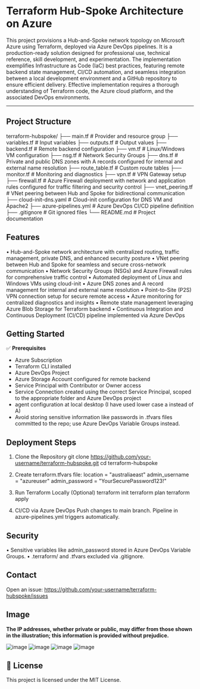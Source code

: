 Terraform Hub-Spoke Architecture on Azure
=========================================

This project provisions a Hub-and-Spoke network topology on Microsoft Azure using Terraform, deployed via Azure DevOps pipelines. It is a production-ready solution designed for professional use, technical reference, skill development, and experimentation. The implementation exemplifies Infrastructure as Code (IaC) best practices, featuring remote backend state management, CI/CD automation, and seamless integration between a local development environment and a GitHub repository to ensure efficient delivery. Effective implementation requires a thorough understanding of Terraform code, the Azure cloud platform, and the associated DevOps environments.

--------------------
Project Structure
--------------------

terraform-hubspoke/
├── main.tf                 # Provider and resource group
├── variables.tf            # Input variables
├── outputs.tf              # Output values
├── backend.tf              # Remote backend configuration
├── vm.tf                   # Linux/Windows VM configuration
├── nsg.tf                  # Network Security Groups
├── dns.tf                  # Private and public DNS zones with A records configured for internal and external name resolution
├── route_table.tf          # Custom route tables
├── monitor.tf              # Monitoring and diagnostics
├── vpn.tf                  # VPN Gateway setup
├── firewall.tf             # Azure Firewall deployment with network and application rules configured for traffic filtering and security control
├── vnet_peering.tf         # VNet peering between Hub and Spoke for bidirectional communication
├── cloud-init-dns.yaml     # Cloud-init configuration for DNS VM and Apache2
├── azure-pipelines.yml     # Azure DevOps CI/CD pipeline definition
├── .gitignore              # Git ignored files
└── README.md               # Project documentation

## **Features**

• Hub-and-Spoke network architecture with centralized routing, traffic management, private DNS, and enhanced security posture
• VNet peering between Hub and Spoke for seamless and secure cross-network communication
• Network Security Groups (NSGs) and Azure Firewall rules for comprehensive traffic control
• Automated deployment of Linux and Windows VMs using cloud-init
• Azure DNS zones and A record management for internal and external name resolution
• Point-to-Site (P2S) VPN connection setup for secure remote access
• Azure monitoring for centralized diagnostics and insights
• Remote state management leveraging Azure Blob Storage for Terraform backend
• Continuous Integration and Continuous Deployment (CI/CD) pipeline implemented via Azure DevOps

Getting Started
------------------
✅ **Prerequisites**

* Azure Subscription
* Terraform CLI installed
* Azure DevOps Project
* Azure Storage Account configured for remote backend
* Service Principal with Contributor or Owner access
* Service Connection created using the correct Service Principal, scoped to the appropriate folder and Azure DevOps project
* agent configuration at local desktop (I have used lower case a instead of A)
* Avoid storing sensitive information like passwords in .tfvars files committed to the repo; use Azure DevOps Variable Groups instead. 

Deployment Steps
-------------------
1. Clone the Repository
   git clone https://github.com/your-username/terraform-hubspoke.git
   cd terraform-hubspoke

2. Create terraform.tfvars file:
   location       = "australiaeast"
   admin_username = "azureuser"
   admin_password = "YourSecurePassword123!"

3. Run Terraform Locally (Optional)
   terraform init
   terraform plan
   terraform apply

4. CI/CD via Azure DevOps
   Push changes to main branch. Pipeline in azure-pipelines.yml triggers automatically.

Security
-----------
• Sensitive variables like admin_password stored in Azure DevOps Variable Groups.
• .terraform/ and .tfvars excluded via .gitignore.

Contact
----------
Open an issue: https://github.com/your-username/terraform-hubspoke/issues

Image
----------

**The IP addresses, whether private or public, may differ from those shown in the illustration; this information is provided without prejudice.**

![image](https://github.com/user-attachments/assets/ba8a29ba-1ce2-4129-ab68-75f43f8904ba)
![image](https://github.com/user-attachments/assets/4040b1d2-2b96-4872-b9ee-116527258388)
![image](https://github.com/user-attachments/assets/e6ee7f78-1f3f-4e79-b0f1-250092d44c48)
![image](https://github.com/user-attachments/assets/fdd4a39a-48e6-44b4-9543-1b932750b170)



📝 License
----------
This project is licensed under the MIT License.
